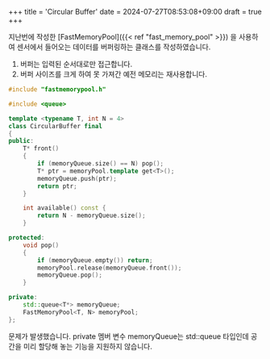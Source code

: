 +++
title = 'Circular Buffer'
date = 2024-07-27T08:53:08+09:00
draft = true
+++

지난번에 작성한 [FastMemoryPool]({{< ref "fast_memory_pool" >}}) 을 사용하여 센서에서 들어오는 데이터를 버퍼링하는 클래스를 작성하였습니다. 
1. 버퍼는 입력된 순서대로만 접근합니다.
2. 버퍼 사이즈를 크게 하여 못 가져간 예전 메모리는 재사용합니다.

~~~c++
#include "fastmemorypool.h"

#include <queue>

template <typename T, int N = 4>
class CircularBuffer final
{
public:
    T* front()
    {
        if (memoryQueue.size() == N) pop();
        T* ptr = memoryPool.template get<T>();
        memoryQueue.push(ptr);
        return ptr;
    }

    int available() const {
        return N - memoryQueue.size();
    }

protected:
    void pop()
    {
        if (memoryQueue.empty()) return;
        memoryPool.release(memoryQueue.front());
        memoryQueue.pop();
    }

private:
    std::queue<T*> memoryQueue;
    FastMemoryPool<T, N> memoryPool;
};
~~~

문제가 발생했습니다.
private 멤버 변수 memoryQueue는 std::queue 타입인데 공간을 미리 할당해 놓는 기능을 지원하지 않습니다.
